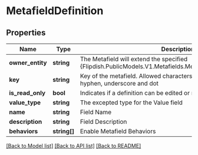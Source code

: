 # MetafieldDefinition

## Properties
Name | Type | Description | Notes
------------ | ------------- | ------------- | -------------
**owner_entity** | **string** | The Metafield will extend the specified {Flipdish.PublicModels.V1.Metafields.MetafieldDefinition.OwnerEntity} | [optional] 
**key** | **string** | Key of the metafield.  Allowed characters: lowercase letters, numbers, hyphen, underscore and dot | 
**is_read_only** | **bool** | Indicates if a definition can be edited or not | [optional] 
**value_type** | **string** | The excepted type for the Value field | [optional] 
**name** | **string** | Field Name | 
**description** | **string** | Field Description | [optional] 
**behaviors** | **string[]** | Enable Metafield Behaviors | [optional] 

[[Back to Model list]](../README.md#documentation-for-models) [[Back to API list]](../README.md#documentation-for-api-endpoints) [[Back to README]](../README.md)


